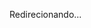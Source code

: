 <html>
  <head>
    <meta http-equiv="refresh" content="0;url=com.davi.bancodavi://oauth-callback">
  </head>
  <body>
    <p>Redirecionando...</p>
  </body>
</html>
